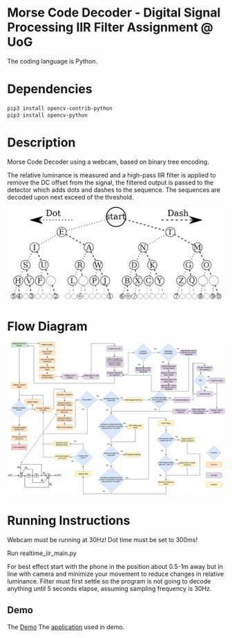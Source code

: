 # Morse Code Decoder - Digital Signal Processing IIR Filter Assignment @ UoG


The coding language is Python.

# Dependencies

```
pip3 install opencv-contrib-python
pip3 install opencv-python
```

# Description

Morse Code Decoder using a webcam, based on binary tree encoding.

The relative luminance is measured and a high-pass IIR filter is applied to remove the DC offset from the signal, the filtered output is passed to the detector which adds dots and dashes to the sequence. The sequences are decoded upon next exceed of the threshold.

![alt text](morsecodetree.png)

# Flow Diagram

![alt text](FlowDiagram.png)

# Running Instructions

Webcam must be running at 30Hz!
Dot time must be set to 300ms!

Run realtime_iir_main.py

For best effect start with the phone in the position about 0.5-1m away but in line with camera and minimize your movement to reduce changes in relative luminance.
Filter must first settle so the program is not going to decode anything until 5 seconds elapse, assuming sampling frequency is 30Hz.


## Demo

The [Demo](https://www.youtube.com/watch?v=HxUDQ35N-YI)
The [application](https://play.google.com/store/apps/details?id=pl.acform.android.torch) used in demo.
